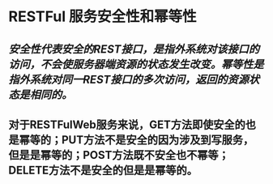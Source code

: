 # RESTFul 服务安全性和幂等性

## <a name="zdguwe"></a>*安全性代表安全的REST接口，是指外系统对该接口的访问，不会使服务器端资源的状态发生改变。幂等性是指外系统对同一REST接口的多次访问，返回的资源状态是相同的。*
## <a name="qn3fvy"></a>对于RESTFulWeb服务来说，GET方法即使安全的也是幂等的；PUT方法不是安全的因为涉及到写服务，但是是幂等的；POST方法既不安全也不幂等；DELETE方法不是安全的但是是幂等的。


